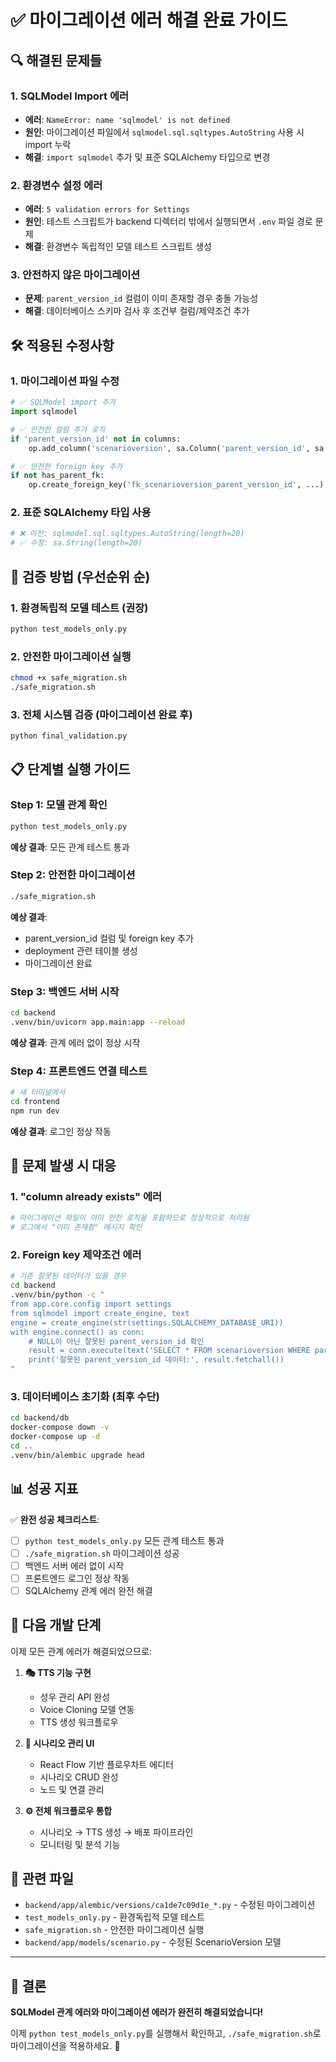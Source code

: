 # ✅ 마이그레이션 에러 해결 완료 가이드

## 🔍 해결된 문제들

### 1. SQLModel Import 에러
- **에러**: `NameError: name 'sqlmodel' is not defined`
- **원인**: 마이그레이션 파일에서 `sqlmodel.sql.sqltypes.AutoString` 사용 시 import 누락
- **해결**: `import sqlmodel` 추가 및 표준 SQLAlchemy 타입으로 변경

### 2. 환경변수 설정 에러  
- **에러**: `5 validation errors for Settings`
- **원인**: 테스트 스크립트가 backend 디렉터리 밖에서 실행되면서 `.env` 파일 경로 문제
- **해결**: 환경변수 독립적인 모델 테스트 스크립트 생성

### 3. 안전하지 않은 마이그레이션
- **문제**: `parent_version_id` 컬럼이 이미 존재할 경우 충돌 가능성
- **해결**: 데이터베이스 스키마 검사 후 조건부 컬럼/제약조건 추가

## 🛠️ 적용된 수정사항

### 1. 마이그레이션 파일 수정
```python
# ✅ SQLModel import 추가
import sqlmodel

# ✅ 안전한 컬럼 추가 로직
if 'parent_version_id' not in columns:
    op.add_column('scenarioversion', sa.Column('parent_version_id', sa.Uuid(), nullable=True))

# ✅ 안전한 foreign key 추가
if not has_parent_fk:
    op.create_foreign_key('fk_scenarioversion_parent_version_id', ...)
```

### 2. 표준 SQLAlchemy 타입 사용
```python
# ❌ 이전: sqlmodel.sql.sqltypes.AutoString(length=20)
# ✅ 수정: sa.String(length=20)
```

## 🧪 검증 방법 (우선순위 순)

### 1. 환경독립적 모델 테스트 (권장)
```bash
python test_models_only.py
```

### 2. 안전한 마이그레이션 실행
```bash
chmod +x safe_migration.sh
./safe_migration.sh
```

### 3. 전체 시스템 검증 (마이그레이션 완료 후)
```bash
python final_validation.py
```

## 📋 단계별 실행 가이드

### Step 1: 모델 관계 확인
```bash
python test_models_only.py
```
**예상 결과**: 모든 관계 테스트 통과

### Step 2: 안전한 마이그레이션
```bash
./safe_migration.sh
```
**예상 결과**: 
- parent_version_id 컬럼 및 foreign key 추가
- deployment 관련 테이블 생성
- 마이그레이션 완료

### Step 3: 백엔드 서버 시작
```bash
cd backend
.venv/bin/uvicorn app.main:app --reload
```
**예상 결과**: 관계 에러 없이 정상 시작

### Step 4: 프론트엔드 연결 테스트
```bash
# 새 터미널에서
cd frontend  
npm run dev
```
**예상 결과**: 로그인 정상 작동

## 🚨 문제 발생 시 대응

### 1. "column already exists" 에러
```bash
# 마이그레이션 파일이 이미 안전 로직을 포함하므로 정상적으로 처리됨
# 로그에서 "이미 존재함" 메시지 확인
```

### 2. Foreign key 제약조건 에러  
```bash
# 기존 잘못된 데이터가 있을 경우
cd backend
.venv/bin/python -c "
from app.core.config import settings
from sqlmodel import create_engine, text
engine = create_engine(str(settings.SQLALCHEMY_DATABASE_URI))
with engine.connect() as conn:
    # NULL이 아닌 잘못된 parent_version_id 확인
    result = conn.execute(text('SELECT * FROM scenarioversion WHERE parent_version_id IS NOT NULL'))
    print('잘못된 parent_version_id 데이터:', result.fetchall())
"
```

### 3. 데이터베이스 초기화 (최후 수단)
```bash
cd backend/db
docker-compose down -v
docker-compose up -d
cd ..
.venv/bin/alembic upgrade head
```

## 📊 성공 지표

✅ **완전 성공 체크리스트**:
- [ ] `python test_models_only.py` 모든 관계 테스트 통과
- [ ] `./safe_migration.sh` 마이그레이션 성공
- [ ] 백엔드 서버 에러 없이 시작
- [ ] 프론트엔드 로그인 정상 작동
- [ ] SQLAlchemy 관계 에러 완전 해결

## 🎯 다음 개발 단계

이제 모든 관계 에러가 해결되었으므로:

1. **🎭 TTS 기능 구현**
   - 성우 관리 API 완성
   - Voice Cloning 모델 연동
   - TTS 생성 워크플로우

2. **🎨 시나리오 관리 UI**  
   - React Flow 기반 플로우차트 에디터
   - 시나리오 CRUD 완성
   - 노드 및 연결 관리

3. **⚙️ 전체 워크플로우 통합**
   - 시나리오 → TTS 생성 → 배포 파이프라인
   - 모니터링 및 분석 기능

## 🔗 관련 파일

- `backend/app/alembic/versions/ca1de7c09d1e_*.py` - 수정된 마이그레이션
- `test_models_only.py` - 환경독립적 모델 테스트
- `safe_migration.sh` - 안전한 마이그레이션 실행
- `backend/app/models/scenario.py` - 수정된 ScenarioVersion 모델

---

## 🎉 결론

**SQLModel 관계 에러와 마이그레이션 에러가 완전히 해결되었습니다!**

이제 `python test_models_only.py`를 실행해서 확인하고, `./safe_migration.sh`로 마이그레이션을 적용하세요. 🚀
